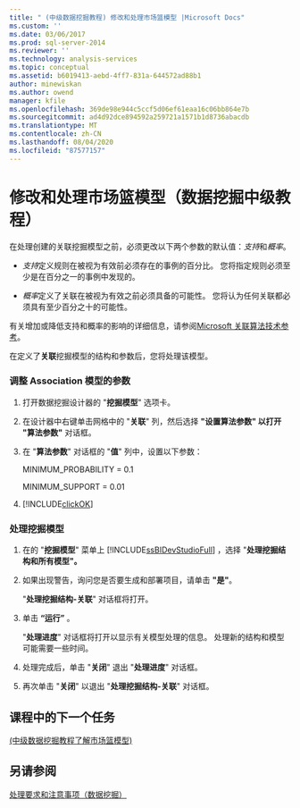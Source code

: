 ```yaml
---
title: " (中级数据挖掘教程) 修改和处理市场篮模型 |Microsoft Docs"
ms.custom: ''
ms.date: 03/06/2017
ms.prod: sql-server-2014
ms.reviewer: ''
ms.technology: analysis-services
ms.topic: conceptual
ms.assetid: b6019413-aebd-4ff7-831a-644572ad88b1
author: minewiskan
ms.author: owend
manager: kfile
ms.openlocfilehash: 369de98e944c5ccf5d06ef61eaa16c06bb864e7b
ms.sourcegitcommit: ad4d92dce894592a259721a1571b1d8736abacdb
ms.translationtype: MT
ms.contentlocale: zh-CN
ms.lasthandoff: 08/04/2020
ms.locfileid: "87577157"
---
```

# <a name="modifying-and-processing-the-market-basket-model-intermediate-data-mining-tutorial"></a>修改和处理市场篮模型（数据挖掘中级教程）
  在处理创建的关联挖掘模型之前，必须更改以下两个参数的默认值：*支持*和*概率*。  
  
-   *支持*定义规则在被视为有效前必须存在的事例的百分比。 您将指定规则必须至少是在百分之一的事例中发现的。  
  
-   *概率*定义了关联在被视为有效之前必须具备的可能性。 您将认为任何关联都必须具有至少百分之十的可能性。  
  
 有关增加或降低支持和概率的影响的详细信息，请参阅[Microsoft 关联算法技术参考](../../2014/analysis-services/data-mining/microsoft-association-algorithm-technical-reference.md)。  
  
 在定义了**关联**挖掘模型的结构和参数后，您将处理该模型。  
  
### <a name="to-adjust-the-parameters-of-the-association-model"></a>调整 Association 模型的参数  
  
1.  打开数据挖掘设计器的 "**挖掘模型**" 选项卡。  
  
2.  在设计器中右键单击网格中的 "**关联**" 列，然后选择 **"设置算法参数" 以打开 "算法参数"** 对话框。  
  
3.  在 "**算法参数**" 对话框的 "**值**" 列中，设置以下参数：  
  
     MINIMUM_PROBABILITY = 0.1  
  
     MINIMUM_SUPPORT = 0.01  
  
4.  [!INCLUDE[clickOK](../includes/clickok-md.md)]  
  
### <a name="to-process-the-mining-model"></a>处理挖掘模型  
  
1.  在的 "**挖掘模型**" 菜单上 [!INCLUDE[ssBIDevStudioFull](../includes/ssbidevstudiofull-md.md)] ，选择 "**处理挖掘结构和所有模型"。**  
  
2.  如果出现警告，询问您是否要生成和部署项目，请单击 **"是"**。  
  
     "**处理挖掘结构-关联**" 对话框将打开。  
  
3.  单击 **“运行”** 。  
  
     "**处理进度**" 对话框将打开以显示有关模型处理的信息。 处理新的结构和模型可能需要一些时间。  
  
4.  处理完成后，单击 "**关闭**" 退出 "**处理进度**" 对话框。  
  
5.  再次单击 "**关闭**" 以退出 "**处理挖掘结构-关联**" 对话框。  
  
## <a name="next-task-in-lesson"></a>课程中的下一个任务  
 [&#40;中级数据挖掘教程了解市场篮模型&#41;](../../2014/tutorials/exploring-the-market-basket-models-intermediate-data-mining-tutorial.md)  
  
## <a name="see-also"></a>另请参阅  
 [处理要求和注意事项（数据挖掘）](../../2014/analysis-services/data-mining/processing-requirements-and-considerations-data-mining.md)  
  
  
